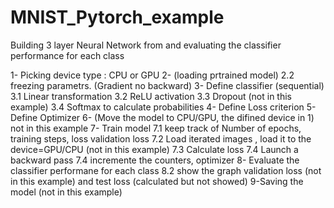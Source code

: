 # MNIST_Pytorch_example
Building 3 layer Neural Network from and evaluating the classifier performance for each class

1- Picking device type : CPU or GPU
2- (loading prtrained model)
  2.2 freezing parametrs. (Gradient no backward)
3- Define classifier (sequential)
  3.1 Linear transformation
  3.2 ReLU activation
  3.3 Dropout (not in this example)
  3.4 Softmax to calculate probabilities
4- Define Loss criterion
5- Define Optimizer
6- (Move the model to CPU/GPU, the difined device in 1) not in this example
7- Train model
  7.1 keep track of Number of epochs, training steps, loss validation loss
  7.2 Load iterated images , load it to the device=GPU/CPU (not in this example)
  7.3 Calculate loss
  7.4 Launch a backward pass
  7.4 incremente the counters, optimizer
8- Evaluate the classifier performane for each class
  8.2 show the graph validation loss (not in this example) and test loss (calculated but not showed)
9-Saving the model (not in this example)

